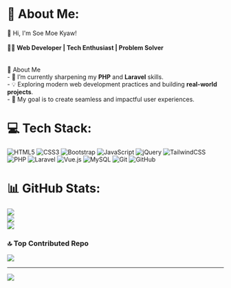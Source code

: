 # 💫 About Me:
👋 Hi, I'm Soe Moe Kyaw!<br><br>👨‍💻 **Web Developer | Tech Enthusiast | Problem Solver**<br><br><br>🚀 About Me<br>- 🌱 I’m currently sharpening my **PHP** and **Laravel** skills.  <br>- 💡 Exploring modern web development practices and building **real-world projects**.  <br>- 🎯 My goal is to create seamless and impactful user experiences.  <br>


# 💻 Tech Stack:
![HTML5](https://img.shields.io/badge/html5-%23E34F26.svg?style=for-the-badge&logo=html5&logoColor=white) ![CSS3](https://img.shields.io/badge/css3-%231572B6.svg?style=for-the-badge&logo=css3&logoColor=white) ![Bootstrap](https://img.shields.io/badge/bootstrap-%238511FA.svg?style=for-the-badge&logo=bootstrap&logoColor=white) ![JavaScript](https://img.shields.io/badge/javascript-%23323330.svg?style=for-the-badge&logo=javascript&logoColor=%23F7DF1E) ![jQuery](https://img.shields.io/badge/jquery-%230769AD.svg?style=for-the-badge&logo=jquery&logoColor=white) ![TailwindCSS](https://img.shields.io/badge/tailwindcss-%2338B2AC.svg?style=for-the-badge&logo=tailwind-css&logoColor=white) ![PHP](https://img.shields.io/badge/php-%23777BB4.svg?style=for-the-badge&logo=php&logoColor=white) ![Laravel](https://img.shields.io/badge/laravel-%23FF2D20.svg?style=for-the-badge&logo=laravel&logoColor=white) ![Vue.js](https://img.shields.io/badge/vue.js-%2335495e.svg?style=for-the-badge&logo=vuedotjs&logoColor=%234FC08D) ![MySQL](https://img.shields.io/badge/mysql-4479A1.svg?style=for-the-badge&logo=mysql&logoColor=white) ![Git](https://img.shields.io/badge/git-%23F05033.svg?style=for-the-badge&logo=git&logoColor=white) ![GitHub](https://img.shields.io/badge/github-%23121011.svg?style=for-the-badge&logo=github&logoColor=white)
# 📊 GitHub Stats:
![](https://github-readme-stats.vercel.app/api?username=SoemKyaw&theme=default&hide_border=false&include_all_commits=false&count_private=false)<br/>
![](https://github-readme-streak-stats.herokuapp.com/?user=SoemKyaw&theme=default&hide_border=false)<br/>
![](https://github-readme-stats.vercel.app/api/top-langs/?username=SoemKyaw&theme=default&hide_border=false&include_all_commits=false&count_private=false&layout=compact)

### 🔝 Top Contributed Repo
![](https://github-contributor-stats.vercel.app/api?username=SoemKyaw&limit=5&theme=default&combine_all_yearly_contributions=true)

---
[![](https://visitcount.itsvg.in/api?id=SoemKyaw&icon=0&color=0)](https://visitcount.itsvg.in)

<!-- Proudly created with GPRM ( https://gprm.itsvg.in ) -->
